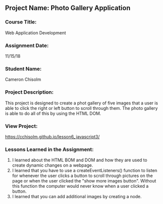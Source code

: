 ## Project Name:  Photo Gallery Application

### Course Title:
Web Application Development

### Assignment Date:  
11/15/18

### Student Name:  
Cameron Chisolm

### Project Description:
This project is designed to create a phot gallery of five images that a user is able to click the right or left button to scroll through them. The photo gallery is able to do all of this by using the HTML DOM. 

### View Project:
https://cchisolm.github.io/lesson6_javascript3/ 

### Lessons Learned in the Assignment:
1. I learned about the HTML BOM and DOM and how they are used to create dynamic changes on a webpage. 
2. I learned that you have to use a createEventListeners() function to listen for whenever the user clicks a button to scroll through pictures on the page    or when the user clicked the "show more images button". Without this function the computer would never know when a user clicked a button.  
3. I learned that you can add additional images by creating a node. 

